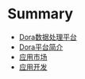 # Summary

* [Dora数据处理平台](README.md)
* [Dora平台简介](chapter1.md)
* [应用市场](chapter2.md)
* [应用开发](chapter3.md)

